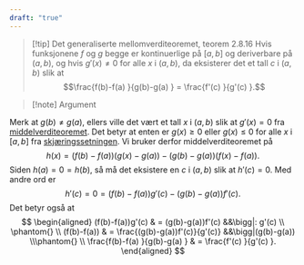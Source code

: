 ```yaml
---
draft: "true"
---
```

> [!tip] Det generaliserte mellomverditeoremet, teorem 2.8.16
> Hvis funksjonene $f$ og $g$ begge er kontinuerlige på $[a,b]$ og deriverbare på $(a,b)$, og hvis $g'(x)\neq 0$ for alle $x$ i $(a,b)$, da eksisterer det et tall $c$ i $(a,b)$ slik at
> $$\frac{f(b)-f(a) }{g(b)-g(a) } = \frac{f'(c) }{g'(c) }.$$ 

> [!note] Argument 
> 

Merk at $g(b)\neq g(a)$, ellers ville det vært et tall $x$ i $(a,b)$ slik at $g'(x)= 0$ fra [middelverditeoremet](Kapittel%202%20-%20derivasjon/2.8.4%20Middelverditeoremet.md). Det betyr at enten er $g(x)\geq 0$ eller $g(x)\leq 0$ for alle $x$ i $[a,b]$ fra [skjæringssetningen](Kapittel%201%20-%20grenser%20og%20kontinuitet/1.2%20Kontinuitet/Skjæringssetningen.md). Vi bruker derfor middelverditeoremet på
$$
h(x) = (f(b)-f(a))(g(x)-g(a))-(g(b)-g(a))(f(x)-f(a)).
$$
Siden $h(a) = 0 =h(b)$, så må det eksistere en $c$ i $(a,b)$ slik at $h'(c)=0$. Med andre ord er
$$
h'(c)=0 = (f(b)-f(a))g'(c)-(g(b)-g(a))f'(c).
$$
Det betyr også at
$$
\begin{aligned} 
   (f(b)-f(a))g'(c) & = (g(b)-g(a))f'(c) &&\bigg|: g'(c) \\ \phantom{} \\ (f(b)-f(a)) & = \frac{(g(b)-g(a))f'(c)}{g'(c)}  &&\bigg|(g(b)-g(a)) \\\phantom{} \\ \frac{f(b)-f(a) }{g(b)-g(a) } & = \frac{f'(c) }{g'(c) }.
\end{aligned} 
$$